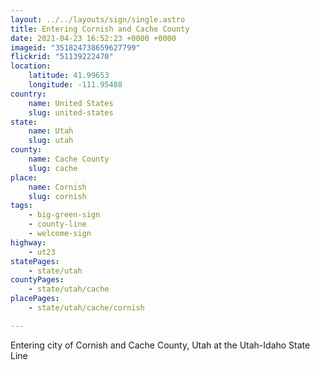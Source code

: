 ```yaml
---
layout: ../../layouts/sign/single.astro
title: Entering Cornish and Cache County
date: 2021-04-23 16:52:23 +0000 +0000
imageid: "351824738659627799"
flickrid: "51139222470"
location:
    latitude: 41.99653
    longitude: -111.95488
country:
    name: United States
    slug: united-states
state:
    name: Utah
    slug: utah
county:
    name: Cache County
    slug: cache
place:
    name: Cornish
    slug: cornish
tags:
    - big-green-sign
    - county-line
    - welcome-sign
highway:
    - ut23
statePages:
    - state/utah
countyPages:
    - state/utah/cache
placePages:
    - state/utah/cache/cornish

---
```

Entering city of Cornish and Cache County, Utah at the Utah-Idaho State Line